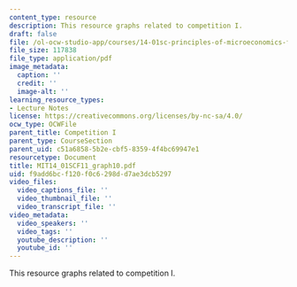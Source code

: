 ```yaml
---
content_type: resource
description: This resource graphs related to competition I.
draft: false
file: /ol-ocw-studio-app/courses/14-01sc-principles-of-microeconomics-fall-2011/f9add6bcf120f0c6298dd7ae3dcb5297_MIT14_01SCF11_graph10.pdf
file_size: 117838
file_type: application/pdf
image_metadata:
  caption: ''
  credit: ''
  image-alt: ''
learning_resource_types:
- Lecture Notes
license: https://creativecommons.org/licenses/by-nc-sa/4.0/
ocw_type: OCWFile
parent_title: Competition I
parent_type: CourseSection
parent_uid: c51a6858-5b2e-cbf5-8359-4f4bc69947e1
resourcetype: Document
title: MIT14_01SCF11_graph10.pdf
uid: f9add6bc-f120-f0c6-298d-d7ae3dcb5297
video_files:
  video_captions_file: ''
  video_thumbnail_file: ''
  video_transcript_file: ''
video_metadata:
  video_speakers: ''
  video_tags: ''
  youtube_description: ''
  youtube_id: ''
---
```

This resource graphs related to competition I.